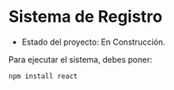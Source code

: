 <h1>Sistema de Registro</h1>

- Estado del proyecto: En Construcción.

Para ejecutar el sistema, debes poner:

```npm install react``` 
